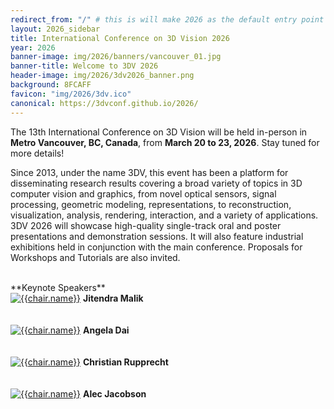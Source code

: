 ```yaml
---
redirect_from: "/" # this is will make 2026 as the default entry point of the website
layout: 2026_sidebar
title: International Conference on 3D Vision 2026
year: 2026
banner-image: img/2026/banners/vancouver_01.jpg
banner-title: Welcome to 3DV 2026
header-image: img/2026/3dv2026_banner.png
background: 8FCAFF
favicon: "img/2026/3dv.ico"
canonical: https://3dvconf.github.io/2026/
---
```


<!-- <div style="border: 2px solid #467CFD; padding: 15px; text-align: left">
<i>Registration is now open: <a href="https://3dvconf.github.io/2026/registration/">Register here</a>.
<br><br>

For any visa related questions, please directly contact Ms. Jrene Müller (<a href="mailto:jrene.mueller@geod.baug.ethz.ch">jrene.mueller@geod.baug.ethz.ch</a>).
<br><br>

Early Registration Deadline: <b>January 14, 2026</b><br>
Regular Regular Registration Deadline: <b>March 10, 2026</b>
</i>

</div> -->
<!-- <div style="border: 2px solid #CCCCCC; padding: 15px; text-align: center">
<i>The list of accepted papers is now <a href="https://docs.google.com/spreadsheets/d/1E8d6-TNK-EfwGjcuRBag4UOt4yB48fZt868nL885d1o/edit#gid=1793029531">available</a>.
</i>
</div> -->
 
The 13th International Conference on 3D Vision will be held in-person in **Metro Vancouver, BC, Canada**, from **March 20 to 23, 2026**. Stay tuned for more details!

<!-- This event has provided a premier platform for disseminating research results covering a broad variety of topics in the area of 3D research in computer vision and graphics, from novel optical sensors, signal processing, geometric modelling, representation and transmission, to visualization and interaction, and a variety of applications.  -->

Since 2013, under the name 3DV, this event has been a platform for disseminating research results covering a broad variety of topics in 3D computer vision and graphics, from novel optical sensors, signal processing, geometric modeling, representations, to reconstruction, visualization, analysis, rendering, interaction, and a variety of applications. 3DV 2026 will showcase high-quality single-track oral and poster presentations and demonstration sessions. It will also feature industrial exhibitions held in conjunction with the main conference. Proposals for Workshops and Tutorials are also invited.


<br>
**Keynote Speakers**

<div class="row">
	<div class="col-md-3 d-flex flex-column align-items-center profile crop" >
		<a href="https://people.eecs.berkeley.edu/~malik/">
		<img alt="{{chair.name}}" src="{{site.url}}/img/2026/people/jitendra.jpg"></a>
		<b>Jitendra Malik</b><br><br><br>
	</div>
	<div class="col-md-3 d-flex flex-column align-items-center profile crop" >
		<a href="https://www.3dunderstanding.org/team.html ">
		<img alt="{{chair.name}}" src="{{site.url}}/img/2026/people/angela.jpg"></a>
		<b>Angela Dai</b><br><br><br>
	</div>
	<div class="col-md-3 d-flex flex-column align-items-center profile crop" >
		<a href="https://chrirupp.github.io/ ">
		<img alt="{{chair.name}}" src="{{site.url}}/img/2026/people/rupprecht.avif"></a>
		<b>Christian Rupprecht</b><br><br><br>
	</div>
	<div class="col-md-3 d-flex flex-column align-items-center profile crop" >
		<a href="https://alecjacobson.com/ ">
		<img alt="{{chair.name}}" src="{{site.url}}/img/2026/people/alec.jpg"></a>
		<b>Alec Jacobson</b><br><br><br>
	</div>
</div>